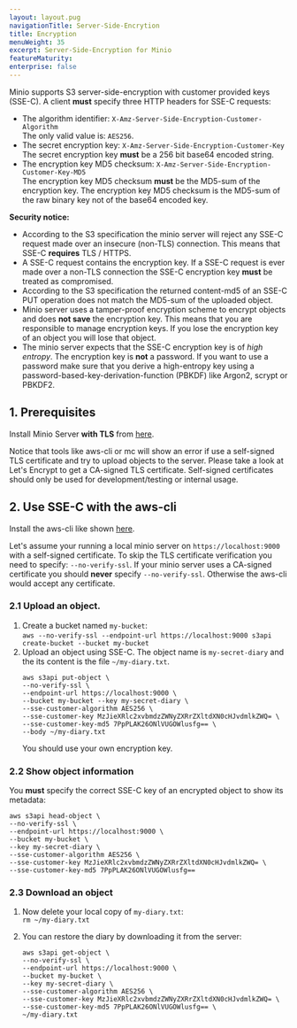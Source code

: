 ```yaml
---
layout: layout.pug
navigationTitle: Server-Side-Encrytion
title: Encryption
menuWeight: 35
excerpt: Server-Side-Encryption for Minio
featureMaturity:
enterprise: false
---
```


Minio supports S3 server-side-encryption with customer provided keys (SSE-C).
A client **must** specify three HTTP headers for SSE-C requests:
 - The algorithm identifier: `X-Amz-Server-Side-Encryption-Customer-Algorithm`  
   The only valid value is: `AES256`.
 - The secret encryption key: `X-Amz-Server-Side-Encryption-Customer-Key`  
   The secret encryption key **must** be a 256 bit base64 encoded string.
 - The encryption key MD5 checksum: `X-Amz-Server-Side-Encryption-Customer-Key-MD5`  
   The encryption key MD5 checksum **must** be the MD5-sum of the encryption key.
   The encryption key MD5 checksum is the MD5-sum of the raw binary key not of the
   base64 encoded key.

**Security notice:**
 - According to the S3 specification the minio server will reject any SSE-C request made over an insecure (non-TLS) connection. This means that SSE-C **requires** TLS / HTTPS.
 - A SSE-C request contains the encryption key. If a SSE-C request is ever made over a non-TLS connection the SSE-C encryption key **must** be treated as compromised.
 - According to the S3 specification the returned content-md5 of an SSE-C PUT operation does not match the MD5-sum of the uploaded object.
 - Minio server uses a tamper-proof encryption scheme to encrypt objects and
   does **not save** the encryption key. This means that you are responsible to manage encryption keys. If you lose the encryption key of an object you will lose that object.
 - The minio server expects that the SSE-C encryption key is of *high entropy*.
   The encryption key is **not** a password. If you want to use a password make sure that you derive a high-entropy key using a password-based-key-derivation-function (PBKDF) like Argon2, scrypt or PBKDF2.

 ## 1. Prerequisites

Install Minio Server **with TLS** from [here](https://docs.minio.io/docs/how-to-secure-access-to-minio-server-with-tls).

Notice that tools like aws-cli or mc will show an error if use a self-signed TLS certificate and try to upload objects to the server. Please take a look at Let's Encrypt to get a CA-signed TLS certificate. Self-signed certificates should only be used for development/testing or internal usage.

## 2. Use SSE-C with the aws-cli

Install the aws-cli like shown [here](https://docs.minio.io/docs/aws-cli-with-minio).

Let's assume your running a local minio server on `https://localhost:9000` with
a self-signed certificate. To skip the TLS certificate verification you need to
specify: `--no-verify-ssl`. If your minio server uses a CA-signed certificate you
should **never** specify `--no-verify-ssl`. Otherwise the aws-cli would accept
any certificate. 

### 2.1 Upload an object.

1. Create a bucket named `my-bucket`:  
`aws --no-verify-ssl --endpoint-url https://localhost:9000 s3api create-bucket --bucket my-bucket`
2. Upload an object using SSE-C. The object name is `my-secret-diary` and the
   its content is the file `~/my-diary.txt`.
    ```
    aws s3api put-object \
    --no-verify-ssl \
    --endpoint-url https://localhost:9000 \
    --bucket my-bucket --key my-secret-diary \
    --sse-customer-algorithm AES256 \
    --sse-customer-key MzJieXRlc2xvbmdzZWNyZXRrZXltdXN0cHJvdmlkZWQ= \
    --sse-customer-key-md5 7PpPLAK26ONlVUGOWlusfg== \
    --body ~/my-diary.txt
    ```
    You should use your own encryption key.

### 2.2 Show object information
  You **must** specify the correct SSE-C key of an encrypted object to show its metadata:
  ```
  aws s3api head-object \
  --no-verify-ssl \
  --endpoint-url https://localhost:9000 \
  --bucket my-bucket \
  --key my-secret-diary \
  --sse-customer-algorithm AES256 \
  --sse-customer-key MzJieXRlc2xvbmdzZWNyZXRrZXltdXN0cHJvdmlkZWQ= \
  --sse-customer-key-md5 7PpPLAK26ONlVUGOWlusfg==
  ```

### 2.3 Download an object

1. Now delete your local copy of `my-diary.txt`:  
   `rm ~/my-diary.txt` 
   
2. You can restore the diary by downloading it from the server:
   ```
   aws s3api get-object \
   --no-verify-ssl \
   --endpoint-url https://localhost:9000 \
   --bucket my-bucket \
   --key my-secret-diary \
   --sse-customer-algorithm AES256 \
   --sse-customer-key MzJieXRlc2xvbmdzZWNyZXRrZXltdXN0cHJvdmlkZWQ= \
   --sse-customer-key-md5 7PpPLAK26ONlVUGOWlusfg== \
   ~/my-diary.txt
   ```
